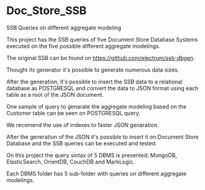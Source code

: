 # Doc_Store_SSB
SSB Queries on different aggregate modeling

This project has the SSB queries of five Document Store Database Systems executed on the five possible different aggregate modelings.

The original SSB can be found on https://github.com/electrum/ssb-dbgen.

Thought its generator it's possible to generate numerous data sizes.

After the generation, it's possible to insert the SSB data to a relational database as POSTGRESQL and convert the data to JSON format using each table as a root of the JSON document.

One sample of query to genarate the aggregate modeling based on the Customer table can be seen on POSTGRESQL query.

We recomend the use of indexes to faster JSON genaration.

After the generation of the JSON it's possible to insert it on Document Store Database and the SSB queries can be executed and tested.

On this project the query sintax of 5 DBMS is presented: MongoDB, ElasticSearch, OrientDB, CouchDB and MarkLogic.

Each DBMS folder has 5 sub-folder with queries on different aggregate modelings.
